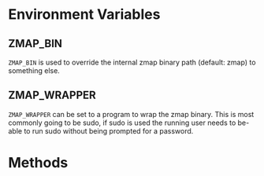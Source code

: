# Environment Variables
## ZMAP_BIN
`ZMAP_BIN` is used to override the internal zmap binary path (default: zmap) to something else.

## ZMAP_WRAPPER
`ZMAP_WRAPPER` can be set to a program to wrap the zmap binary. This is most commonly going to be sudo, if sudo is used the running user needs to be-able to run sudo without being prompted for a password.

# Methods
